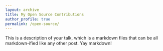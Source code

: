 ```yaml
---
layout: archive
title: My Open Source Contributions
author_profile: true
permalink: /open-source/
---
```


This is a description of your talk, which is a markdown files that can be all markdown-ified like any other post. Yay markdown!
